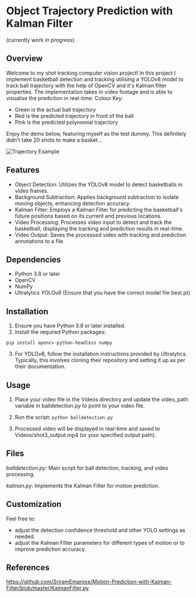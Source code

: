 # Object Trajectory Prediction with Kalman Filter
(currently work in progress)

## Overview
Welcome to my shot tracking computer vision project! In this project I implement basketball detection and tracking utilising a YOLOv8 model to track ball trajectory with the help of OpenCV and it's Kalman filter properties. The implementation takes in video footage and is able to visualise the prediction in real-time.
Colour Key:
- Green is the actual ball trajectory
- Red is the predicted trajectory in front of the ball
- Pink is the predicted polynomial trajectory


Enjoy the demo below, featuring myself as the test dummy. This definitely didn't take 20 shots to make a basket...


![Trajectory Example](Videos/shot3_output.gif)

## Features
- Object Detection: Utilizes the YOLOv8 model to detect basketballs in video frames.
- Background Subtraction: Applies background subtraction to isolate moving objects, enhancing detection accuracy.
- Kalman Filter: Employs a Kalman Filter for predicting the basketball's future positions based on its current and previous locations.
- Video Processing: Processes video input to detect and track the basketball, displaying the tracking and prediction results in real-time.
- Video Output: Saves the processed video with tracking and prediction annotations to a file.
## Dependencies
- Python 3.8 or later
- OpenCV
- NumPy
- Ultralytics YOLOv8 (Ensure that you have the correct model file best.pt)
## Installation
1. Ensure you have Python 3.8 or later installed.
2. Install the required Python packages:

``pip install opencv-python-headless numpy``

3. For YOLOv8, follow the installation instructions provided by Ultralytics. Typically, this involves cloning their repository and setting it up as per their documentation.
## Usage
1. Place your video file in the Videos directory and update the video_path variable in balldetection.py to point to your video file.
2. Run the script:
``python balldetection.py``

4. Processed video will be displayed in real-time and saved to Videos/shot3_output.mp4 (or your specified output path).
## Files
*balldetection.py*: Main script for ball detection, tracking, and video processing.

*kalman.py*: Implements the Kalman Filter for motion prediction.
## Customization
Feel free to:
- adjust the detection confidence threshold and other YOLO settings as needed.
- adjust the Kalman Filter parameters for different types of motion or to improve prediction accuracy.

## References
https://github.com/SriramEmarose/Motion-Prediction-with-Kalman-Filter/blob/master/KalmanFilter.py

